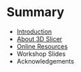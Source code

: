 # Summary

* [Introduction](README.md)
* [About 3D Slicer](what_is_3d_slicer.md)
* [Online Resources](online_resources.md)
* Workshop Slides
* Acknowledgements

